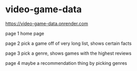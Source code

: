 # video-game-data

https://video-game-data.onrender.com


page 1
home page

page 2 
pick a game off of very long list, shows certain facts

page 3 
pick a genre, shows games with the highest reviews 

page 4 
maybe a recommendation thing by picking genres
